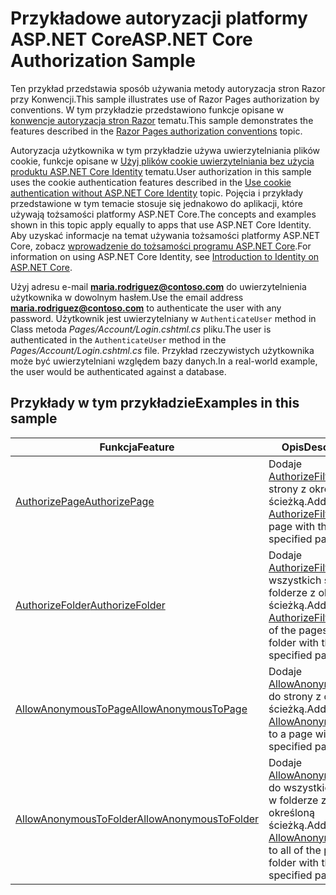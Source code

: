 # <a name="aspnet-core-authorization-sample"></a><span data-ttu-id="b83f5-101">Przykładowe autoryzacji platformy ASP.NET Core</span><span class="sxs-lookup"><span data-stu-id="b83f5-101">ASP.NET Core Authorization Sample</span></span>

<span data-ttu-id="b83f5-102">Ten przykład przedstawia sposób używania metody autoryzacja stron Razor przy Konwencji.</span><span class="sxs-lookup"><span data-stu-id="b83f5-102">This sample illustrates use of Razor Pages authorization by conventions.</span></span> <span data-ttu-id="b83f5-103">W tym przykładzie przedstawiono funkcje opisane w [konwencje autoryzacja stron Razor](https://docs.microsoft.com/aspnet/core/security/authorization/razor-pages-authorization) tematu.</span><span class="sxs-lookup"><span data-stu-id="b83f5-103">This sample demonstrates the features described in the [Razor Pages authorization conventions](https://docs.microsoft.com/aspnet/core/security/authorization/razor-pages-authorization) topic.</span></span>

<span data-ttu-id="b83f5-104">Autoryzacja użytkownika w tym przykładzie używa uwierzytelniania plików cookie, funkcje opisane w [Użyj plików cookie uwierzytelniania bez użycia produktu ASP.NET Core Identity](https://docs.microsoft.com/aspnet/core/security/authentication/cookie) tematu.</span><span class="sxs-lookup"><span data-stu-id="b83f5-104">User authorization in this sample uses the cookie authentication features described in the [Use cookie authentication without ASP.NET Core Identity](https://docs.microsoft.com/aspnet/core/security/authentication/cookie) topic.</span></span> <span data-ttu-id="b83f5-105">Pojęcia i przykłady przedstawione w tym temacie stosuje się jednakowo do aplikacji, które używają tożsamości platformy ASP.NET Core.</span><span class="sxs-lookup"><span data-stu-id="b83f5-105">The concepts and examples shown in this topic apply equally to apps that use ASP.NET Core Identity.</span></span> <span data-ttu-id="b83f5-106">Aby uzyskać informacje na temat używania tożsamości platformy ASP.NET Core, zobacz [wprowadzenie do tożsamości programu ASP.NET Core](https://docs.microsoft.com/aspnet/core/security/authentication/identity).</span><span class="sxs-lookup"><span data-stu-id="b83f5-106">For information on using ASP.NET Core Identity, see [Introduction to Identity on ASP.NET Core](https://docs.microsoft.com/aspnet/core/security/authentication/identity).</span></span>

<span data-ttu-id="b83f5-107">Użyj adresu e-mail **maria.rodriguez@contoso.com** do uwierzytelnienia użytkownika w dowolnym hasłem.</span><span class="sxs-lookup"><span data-stu-id="b83f5-107">Use the email address **maria.rodriguez@contoso.com** to authenticate the user with any password.</span></span> <span data-ttu-id="b83f5-108">Użytkownik jest uwierzytelniany w `AuthenticateUser` method in Class metoda *Pages/Account/Login.cshtml.cs* pliku.</span><span class="sxs-lookup"><span data-stu-id="b83f5-108">The user is authenticated in the `AuthenticateUser` method in the *Pages/Account/Login.cshtml.cs* file.</span></span> <span data-ttu-id="b83f5-109">Przykład rzeczywistych użytkownika może być uwierzytelniani względem bazy danych.</span><span class="sxs-lookup"><span data-stu-id="b83f5-109">In a real-world example, the user would be authenticated against a database.</span></span>

## <a name="examples-in-this-sample"></a><span data-ttu-id="b83f5-110">Przykłady w tym przykładzie</span><span class="sxs-lookup"><span data-stu-id="b83f5-110">Examples in this sample</span></span>

| <span data-ttu-id="b83f5-111">Funkcja</span><span class="sxs-lookup"><span data-stu-id="b83f5-111">Feature</span></span> | <span data-ttu-id="b83f5-112">Opis</span><span class="sxs-lookup"><span data-stu-id="b83f5-112">Description</span></span> |
| --- | --- |
| [<span data-ttu-id="b83f5-113">AuthorizePage</span><span class="sxs-lookup"><span data-stu-id="b83f5-113">AuthorizePage</span></span>](https://docs.microsoft.com/dotnet/api/microsoft.extensions.dependencyinjection.pageconventioncollectionextensions.authorizepage) | <span data-ttu-id="b83f5-114">Dodaje [AuthorizeFilter](https://docs.microsoft.com/dotnet/api/microsoft.aspnetcore.mvc.authorization.authorizefilter) do strony z określoną ścieżką.</span><span class="sxs-lookup"><span data-stu-id="b83f5-114">Adds an [AuthorizeFilter](https://docs.microsoft.com/dotnet/api/microsoft.aspnetcore.mvc.authorization.authorizefilter) to the page with the specified path.</span></span> |
| [<span data-ttu-id="b83f5-115">AuthorizeFolder</span><span class="sxs-lookup"><span data-stu-id="b83f5-115">AuthorizeFolder</span></span>](https://docs.microsoft.com/dotnet/api/microsoft.extensions.dependencyinjection.pageconventioncollectionextensions.authorizefolder) | <span data-ttu-id="b83f5-116">Dodaje [AuthorizeFilter](https://docs.microsoft.com/dotnet/api/microsoft.aspnetcore.mvc.authorization.authorizefilter) do wszystkich stron w folderze z określoną ścieżką.</span><span class="sxs-lookup"><span data-stu-id="b83f5-116">Adds an [AuthorizeFilter](https://docs.microsoft.com/dotnet/api/microsoft.aspnetcore.mvc.authorization.authorizefilter) to all of the pages in a folder with the specified path.</span></span> |
| [<span data-ttu-id="b83f5-117">AllowAnonymousToPage</span><span class="sxs-lookup"><span data-stu-id="b83f5-117">AllowAnonymousToPage</span></span>](https://docs.microsoft.com/dotnet/api/microsoft.extensions.dependencyinjection.pageconventioncollectionextensions.allowanonymoustopage) | <span data-ttu-id="b83f5-118">Dodaje [AllowAnonymousFilter](https://docs.microsoft.com/dotnet/api/microsoft.aspnetcore.mvc.authorization.allowanonymousfilter) do strony z określoną ścieżką.</span><span class="sxs-lookup"><span data-stu-id="b83f5-118">Adds an [AllowAnonymousFilter](https://docs.microsoft.com/dotnet/api/microsoft.aspnetcore.mvc.authorization.allowanonymousfilter) to a page with the specified path.</span></span> |
| [<span data-ttu-id="b83f5-119">AllowAnonymousToFolder</span><span class="sxs-lookup"><span data-stu-id="b83f5-119">AllowAnonymousToFolder</span></span>](https://docs.microsoft.com/dotnet/api/microsoft.extensions.dependencyinjection.pageconventioncollectionextensions.allowanonymoustofolder) | <span data-ttu-id="b83f5-120">Dodaje [AllowAnonymousFilter](https://docs.microsoft.com/dotnet/api/microsoft.aspnetcore.mvc.authorization.allowanonymousfilter) do wszystkich stron w folderze z określoną ścieżką.</span><span class="sxs-lookup"><span data-stu-id="b83f5-120">Adds an [AllowAnonymousFilter](https://docs.microsoft.com/dotnet/api/microsoft.aspnetcore.mvc.authorization.allowanonymousfilter) to all of the pages in a folder with the specified path.</span></span> |
